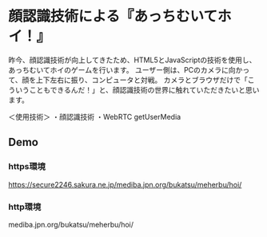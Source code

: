 顔認識技術による『あっちむいてホイ！』
======

昨今、顔認識技術が向上してきたため、HTML5とJavaScriptの技術を使用し、あっちむいてホイのゲームを行います。
ユーザー側は、PCのカメラに向かって、顔を上下左右に振り、コンピュータと対戦。
カメラとブラウザだけで「こういうこともできるんだ！」と、顔認識技術の世界に触れていただきたいと思います。

＜使用技術＞
・顔認識技術
・WebRTC getUserMedia

## Demo
### https環境
https://secure2246.sakura.ne.jp/mediba.jpn.org/bukatsu/meherbu/hoi/

### http環境
mediba.jpn.org/bukatsu/meherbu/hoi/